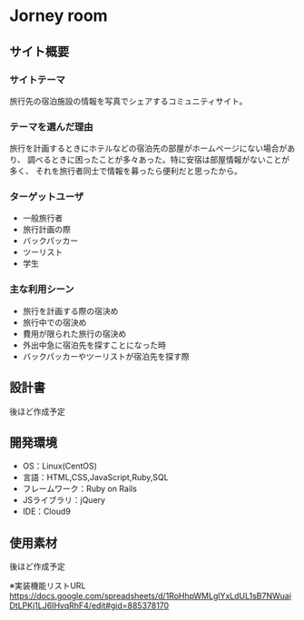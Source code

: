 # Jorney room
## サイト概要
### サイトテーマ
旅行先の宿泊施設の情報を写真でシェアするコミュニティサイト。
​
### テーマを選んだ理由
旅行を計画するときにホテルなどの宿泊先の部屋がホームページにない場合があり、
調べるときに困ったことが多々あった。特に安宿は部屋情報がないことが多く、
それを旅行者同士で情報を募ったら便利だと思ったから。
​
### ターゲットユーザ
- 一般旅行者
- 旅行計画の際
- バックパッカー
- ツーリスト
- 学生
### 主な利用シーン
- 旅行を計画する際の宿決め
- 旅行中での宿決め
- 費用が限られた旅行の宿決め
- 外出中急に宿泊先を探すことになった時
- バックパッカーやツーリストが宿泊先を探す際
## 設計書
<!--テーマを設定・提出する時点では不要です-->
​後ほど作成予定
## 開発環境
- OS：Linux(CentOS)
- 言語：HTML,CSS,JavaScript,Ruby,SQL
- フレームワーク：Ruby on Rails
- JSライブラリ：jQuery
- IDE：Cloud9
​
## 使用素材
​後ほど作成予定

※実装機能リストURL
https://docs.google.com/spreadsheets/d/1RoHhpWMLglYxLdUL1sB7NWuaiDtLPKj1LJ6IHvqRhF4/edit#gid=885378170
